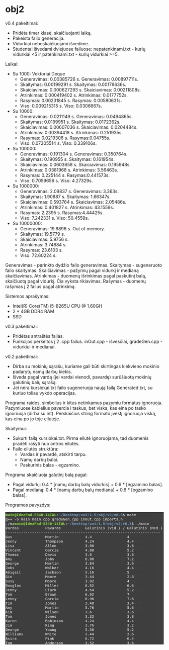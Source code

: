 # obj2

v0.4 pakeitimai:
- Pridėta timer klasė, skaičiuojanti laiką.
- Pakeista failo generacija.
- Vidurkiai nebeskaičiuojami išvedime.
- Studentai išvedami dviejuose failuose: nepatenkinami.txt - kurių vidurkiai <5 ir patenkinami.txt - kurių vidurkiai >=5.

Laikai:
- Su 1000:        Vektoriai                          Deque                   
  - Generavimas:  0.00385726 s.         Generavimas:  0.00897711s.
  - Skaitymas:    0.00199291 s.         Skaitymas:    0.00179636s.
  - Skaiciavimas: 0.000627293 s.        Skaiciavimas: 0.00211808s.
  - Atrinkimas:   0.000419402 s.        Atrinkimas:   0.0177752s.
  - Rasymas:      0.00231845 s.         Rasymas:      0.00580631s.
  - Viso:         0.009215315 s.        Viso:         0.0306667s.
- Su 10000:
  - Generavimas:  0.0211149 s.          Generavimas: 0.0494865s.
  - Skaitymas:    0.0199951 s.          Skaitymas: 0.0172362s.
  - Skaiciavimas: 0.00607036 s.         Skaiciavimas: 0.0204484s.
  - Atrinkimas:   0.00394418 s.         Atrinkimas: 0.251935s.
  - Rasymas:      0.0219306 s.          Rasymas:0.04755s.
  - Viso:         0.07305514 s.         Viso: 0.339106s.
- Su 100000:
  - Generavimas:  0.191304 s.           Generavimas: 0.350764s.
  - Skaitymas:    0.190955 s.           Skaitymas: 0.161954s.
  - Skaiciavimas: 0.0603658 s.          Skaiciavimas: 0.195948s.
  - Atrinkimas:   0.0381968 s.          Atrinkimas: 3.56463s.
  - Rasymas:      0.225144 s.           Rasymas:0.441573s.
  - Viso:         0.7059656 s.          Viso: 4.27329s.
- Su 1000000:
  - Generavimas:  2.09837 s.            Generavimas: 3.363s.
  - Skaitymas:    1.90887 s.            Skaitymas: 1.66347s.
  - Skaiciavimas: 0.593764 s.           Skaiciavimas: 2.05486s.
  - Atrinkimas:   0.401827 s.           Atrinkimas: 43.1559s.
  - Rasymas:      2.2395 s.             Rasymas:4.44425s.
  - Viso:         7.242331 s.           Viso: 50.4559s.
- Su 10000000:
  - Generavimas:  19.6896 s.            Out of memory.
  - Skaitymas:    19.5779 s.
  - Skaiciavimas: 5.9756 s.
  - Atrinkimas:   3.74884 s.
  - Rasymas:      23.6103 s.
  - Viso:         72.60224 s.
  
Generavimas - parinkto dydžio failo generavimas.
Skaitymas - sugeneruoto failo skaitymas.
Skaičiavimas - pažymių pagal vidurkį ir medianą skaičiavimas.
Atrinkimas - duomenų išrinkimas pagal paskutinį balą, skaičiuotą pagal vidurkį. Čia vyksta rikiavimas.
Rašymas - duomenų rašymas į 2 failus pagal atrinkimą.

Sistemos aprašymas:
- Intel(R) Core(TM) i5-8265U CPU @ 1.60GH
- 2 * 4GB DDR4 RAM
- SSD

v0.3 pakeitimai:
- Pridėtas antraštės failas.
- Funkcijos perkeltos į 2 .cpp failus. inOut.cpp - išvesčiai, gradeGen.cpp - vidurkiui ir medianai.

v0.2 pakeitimai:
- Dirba su mokinių sąrašu, kuriame gali būti skirtingas kiekvieno mokinio padarytų namų darbų kiekis.
- Išveda pagal vardą (jei vardai vienodi, pavardę) surūšiuotą mokinių galutinių balų sąrašą.
- Jei nėra kursiokai.txt failo sugeneruoja naują failą Generated.txt, su kuriuo toliau vykdo operacijas.

Programa raides, simbolius ir kitus netinkamus pazymiu formatus ignoruoja.
Pazymiuose kablelius pavercia i taskus, bet viska, kas eina po tasko ignoriuoja (dirba su int).
Perskaičius string formato įvestį ignoruoja viską, kas eina po jo toje eilutėje.

Skaitymui:
- Sukurti failą kursiokai.txt. Pirma eilutė ignoruojama, tad duomenis pradėti rašyti nuo antros eilutės.
- Failo eilutės struktūra:
  - Vardas ir pavardė, atskirti tarpu.
  - Namų darbų balai.
  - Paskurinis balas - egzamino.

Programa skaičiuoja galutinį balą pagal:
- Pagal vidurkį: 0.4 * [namų darbų balų vidurkis] + 0.6 * [egzamino balas].
- Pagal medianą: 0.4 * [namų darbų balų mediana] + 0.6 * [egzamino balas].

Programos pavyzdys:

![Programos pavyzdys](https://github.com/benas761/obj2/blob/master/v0.3%20ex)
